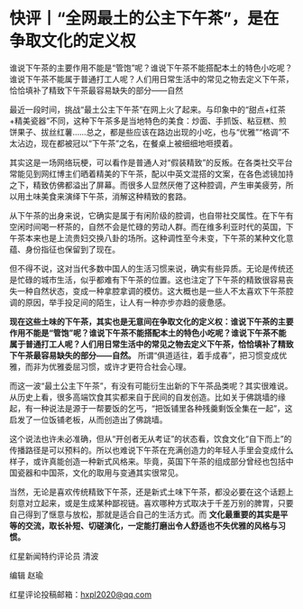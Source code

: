 # 快评丨“全网最土的公主下午茶”，是在争取文化的定义权

谁说下午茶的主要作用不能是“管饱”呢？谁说下午茶不能搭配本土的特色小吃呢？谁说下午茶不能属于普通打工人呢？人们用日常生活中的常见之物去定义下午茶，恰恰填补了精致下午茶最容易缺失的部分——自然

最近一段时间，挑战“最土公主下午茶”在网上火了起来。与印象中的“甜点+红茶+精美瓷器”不同，这种下午茶多是当地特色的美食：炒面、手抓饭、粘豆糕、煎饼果子、拔丝红薯……总之，都是些应该在路边出现的小吃，也与“优雅”“格调”不太沾边，现在都被冠以“下午茶”之名，在餐桌上被细细地咂摸着。

其实这是一场网络玩梗，可以看作是普通人对“假装精致”的反叛。在各类社交平台常能见到网红博主们晒着精美的下午茶，配以中英文混搭的文案，在各色滤镜加持之下，精致仿佛都溢出了屏幕。而很多人显然厌倦了这种腔调，产生审美疲劳，所以用土味美食来演绎下午茶，消解这种精致的套路。

从下午茶的出身来说，它确实是属于有闲阶级的腔调，也自带社交属性。在下午有空闲时间喝一杯茶的，自然不会是忙碌的劳动人群。而在维多利亚时代的英国，下午茶本来也是上流贵妇交换八卦的场所。这种调性至今未变，下午茶的某种文化意蕴、身份指征也保留到了现在。

但不得不说，这对当代多数中国人的生活习惯来说，确实有些异质。无论是传统还是忙碌的城市生活，似乎都难有下午茶的位置。这也注定了下午茶的精致很容易丧失一种自然状态，变成一种拿腔拿调的模仿。这大概也是一些人不太喜欢下午茶腔调的原因，举手投足间的陌生，让人有一种亦步亦趋的疲惫感。

**现在这些土味的下午茶，其实也是无意间在争取文化的定义权：谁说下午茶的主要作用不能是“管饱”呢？谁说下午茶不能搭配本土的特色小吃呢？谁说下午茶不能属于普通打工人呢？人们用日常生活中的常见之物去定义下午茶，恰恰填补了精致下午茶最容易缺失的部分——自然。**
所谓“俱道适往，着手成春”，把习惯变成优雅，而非为优雅委屈习惯，或许才更符合社会心理。

而这一波“最土公主下午茶”，有没有可能衍生出新的下午茶品类呢？其实很难说。从历史上看，很多高端饮食其实都来自于民间的自发创造。比如关于佛跳墙的缘起，有一种说法是源于一帮要饭的乞丐，“把饭铺里各种残羹剩饭全集在一起”，这启发了一位饭铺老板，从而创造出了佛跳墙。

这个说法也许未必准确，但从“开创者无从考证”的状态看，饮食文化“自下而上”的传播路径是可以预料的。所以也难说下午茶在充满创造力的年轻人手里会变成什么样子，或许真能创造一种新式风格来。毕竟，英国下午茶的组成部分曾经也包括中国瓷器和中国茶，文化的取用与变通其实很常见。

当然，无论是喜欢传统精致下午茶，还是新式土味下午茶，都没必要在这个话题上刻意对立起来，或是生成某种鄙视链。喜欢哪种方式取决于千差万别的脾胃，只要自己得到了惬意与放松，那就是适合自己的生活方式。而
**文化最重要的其实是平等的交流，取长补短、切磋演化，一定能打磨出令人舒适也不失优雅的风格与习惯。**

红星新闻特约评论员 清波

编辑 赵瑜

红星评论投稿邮箱：hxpl2020@qq.com

